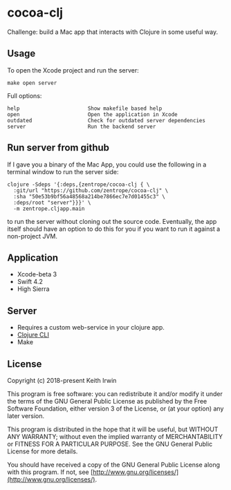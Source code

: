 # cocoa-clj

Challenge: build a Mac app that interacts with Clojure in some useful way.

## Usage

To open the Xcode project and run the server:

``` shellsession
make open server
```

Full options:

``` shellsession
help                      Show makefile based help
open                      Open the application in Xcode
outdated                  Check for outdated server dependencies
server                    Run the backend server
```

## Run server from github

If I gave you a binary of the Mac App, you could use the following in
a terminal window to run the server side:

    clojure -Sdeps '{:deps,{zentrope/cocoa-clj { \
      :git/url "https://github.com/zentrope/cocoa-clj" \
      :sha "50e53b9bf56a48568a214be7866ec7e7d01455c3" \
      :deps/root "server"}}}' \
      -m zentrope.cljapp.main

to run the server without cloning out the source code. Eventually, the
app itself should have an option to do this for you if you want to run
it against a non-project JVM.

## Application

- Xcode-beta 3
- Swift 4.2
- High Sierra

## Server

- Requires a custom web-service in your clojure app.
- [Clojure CLI](https://clojure.org/guides/getting_started)
- Make

## License

Copyright (c) 2018-present Keith Irwin

This program is free software: you can redistribute it and/or modify
it under the terms of the GNU General Public License as published
by the Free Software Foundation, either version 3 of the License,
or (at your option) any later version.

This program is distributed in the hope that it will be useful,
but WITHOUT ANY WARRANTY; without even the implied warranty of
MERCHANTABILITY or FITNESS FOR A PARTICULAR PURPOSE.  See the
GNU General Public License for more details.

You should have received a copy of the GNU General Public License
along with this program.  If not, see
[http://www.gnu.org/licenses/](http://www.gnu.org/licenses/).
